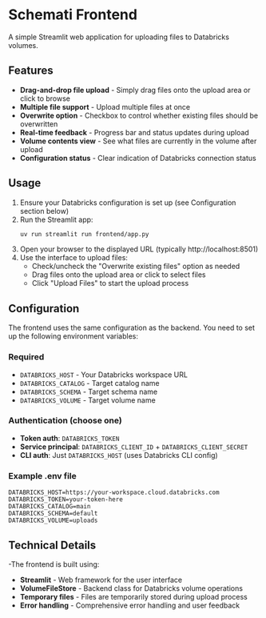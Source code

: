 # Schemati Frontend

A simple Streamlit web application for uploading files to Databricks volumes.

## Features

- **Drag-and-drop file upload** - Simply drag files onto the upload area or click to browse
- **Multiple file support** - Upload multiple files at once
- **Overwrite option** - Checkbox to control whether existing files should be overwritten
- **Real-time feedback** - Progress bar and status updates during upload
- **Volume contents view** - See what files are currently in the volume after upload
- **Configuration status** - Clear indication of Databricks connection status

## Usage

1. Ensure your Databricks configuration is set up (see Configuration section below)
2. Run the Streamlit app:
   ```bash
   uv run streamlit run frontend/app.py
   ```
3. Open your browser to the displayed URL (typically http://localhost:8501)
4. Use the interface to upload files:
   - Check/uncheck the "Overwrite existing files" option as needed
   - Drag files onto the upload area or click to select files
   - Click "Upload Files" to start the upload process

## Configuration

The frontend uses the same configuration as the backend. You need to set up the following environment variables:

### Required
- `DATABRICKS_HOST` - Your Databricks workspace URL
- `DATABRICKS_CATALOG` - Target catalog name
- `DATABRICKS_SCHEMA` - Target schema name  
- `DATABRICKS_VOLUME` - Target volume name

### Authentication (choose one)
- **Token auth**: `DATABRICKS_TOKEN`
- **Service principal**: `DATABRICKS_CLIENT_ID` + `DATABRICKS_CLIENT_SECRET`
- **CLI auth**: Just `DATABRICKS_HOST` (uses Databricks CLI config)

### Example .env file
```
DATABRICKS_HOST=https://your-workspace.cloud.databricks.com
DATABRICKS_TOKEN=your-token-here
DATABRICKS_CATALOG=main
DATABRICKS_SCHEMA=default
DATABRICKS_VOLUME=uploads
```

## Technical Details

-The frontend is built using:
- **Streamlit** - Web framework for the user interface
- **VolumeFileStore** - Backend class for Databricks volume operations
- **Temporary files** - Files are temporarily stored during upload process
- **Error handling** - Comprehensive error handling and user feedback